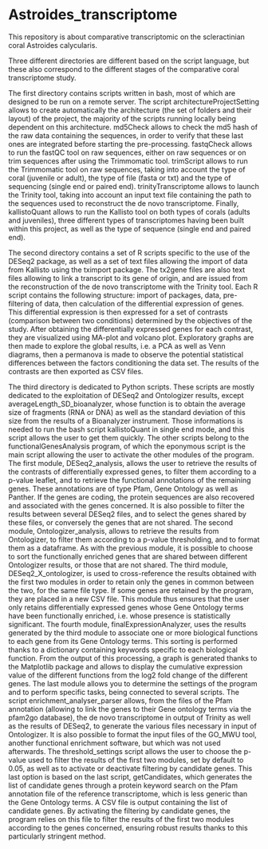 # Astroides_transcriptome

This repository is about comparative transcriptomic on the scleractinian coral Astroides calycularis.

Three different directories are different based on the script language, but these also correspond to the different stages of the comparative coral transcriptome study.

The first directory contains scripts written in bash, most of which are designed to be run on a remote server. The script architectureProjectSetting allows to create automatically the architecture (the set of folders and their layout) of the project, the majority of the scripts running locally being dependent on this architecture. md5Check allows to check the md5 hash of the raw data containing the sequences, in order to verify that these last ones are integrated before starting the pre-processing. fastqCheck allows to run the fastQC tool on raw sequences, either on raw sequences or on trim sequences after using the Trimmomatic tool. trimScript allows to run the Trimmomatic tool on raw sequences, taking into account the type of coral (juvenile or adult), the type of file (fasta or txt) and the type of sequencing (single end or paired end). trinityTranscriptome allows to launch the Trinity tool, taking into account an input text file containing the path to the sequences used to reconstruct the de novo transcriptome. Finally, kallistoQuant allows to run the Kallisto tool on both types of corals (adults and juveniles), three different types of transcriptomes having been built within this project, as well as the type of sequence (single end and paired end).

The second directory contains a set of R scripts specific to the use of the DESeq2 package, as well as a set of text files allowing the import of data from Kallisto using the tximport package. The tx2gene files are also text files allowing to link a transcript to its gene of origin, and are issued from the reconstruction of the de novo transcriptome with the Trinity tool. Each R script contains the following structure: import of packages, data, pre-filtering of data, then calculation of the differential expression of genes. This differential expression is then expressed for a set of contrasts (comparison between two conditions) determined by the objectives of the study. After obtaining the differentially expressed genes for each contrast, they are visualized using MA-plot and volcano plot. Exploratory graphs are then made to explore the global results, i.e. a PCA as well as Venn diagrams, then a permanova is made to observe the potential statistical differences between the factors conditioning the data set. The results of the contrasts are then exported as CSV files.

The third directory is dedicated to Python scripts. These scripts are mostly dedicated to the exploitation of DESeq2 and Ontologizer results, except averageLength_SD_bioanalyzer, whose function is to obtain the average size of fragments (RNA or DNA) as well as the standard deviation of this size from the results of a Bioanalyzer instrument. Those informations is needed to run the bash script kallistoQuant in single end mode, and this script allows the user to get them quickly. The other scripts belong to the functionalGenesAnalysis program, of which the eponymous script is the main script allowing the user to activate the other modules of the program. The first module, DESeq2_analysis, allows the user to retrieve the results of the contrasts of differentially expressed genes, to filter them according to a p-value leaflet, and to retrieve the functional annotations of the remaining genes. These annotations are of type Pfam, Gene Ontology as well as Panther. If the genes are coding, the protein sequences are also recovered and associated with the genes concerned. It is also possible to filter the results between several DESeq2 files, and to select the genes shared by these files, or conversely the genes that are not shared.
The second module, Ontologizer_analysis, allows to retrieve the results from Ontologizer, to filter them according to a p-value thresholding, and to format them as a dataframe. As with the previous module, it is possible to choose to sort the functionally enriched genes that are shared between different Ontologizer results, or those that are not shared. 
The third module, DESeq2_X_ontologizer, is used to cross-reference the results obtained with the first two modules in order to retain only the genes in common between the two, for the same file type. If some genes are retained by the program, they are placed in a new CSV file. This module thus ensures that the user only retains differentially expressed genes whose Gene Ontology terms have been functionally enriched, i.e. whose presence is statistically significant. The fourth module, finalExpressionAnalyzer, uses the results generated by the third module to associate one or more biological functions to each gene from its Gene Ontology terms. This sorting is performed thanks to a dictionary containing keywords specific to each biological function. From the output of this processing, a graph is generated thanks to the Matplotlib package and allows to display the cumulative expression value of the different functions from the log2 fold change of the different genes.
The last module allows you to determine the settings of the program and to perform specific tasks, being connected to several scripts. The script enrichment_analyser_parser allows, from the files of the Pfam annotation (allowing to link the genes to their Gene ontology terms via the pfam2go database), the de novo transcriptome in output of Trinity as well as the results of DESeq2, to generate the various files necessary in input of Ontologizer. It is also possible to format the input files of the GO_MWU tool, another functional enrichment software, but which was not used afterwards. The threshold_settings script allows the user to choose the p-value used to filter the results of the first two modules, set by default to 0.05, as well as to activate or deactivate filtering by candidate genes. This last option is based on the last script, getCandidates, which generates the list of candidate genes through a protein keyword search on the Pfam annotation file of the reference transcriptome, which is less generic than the Gene Ontology terms. A CSV file is output containing the list of candidate genes. By activating the filtering by candidate genes, the program relies on this file to filter the results of the first two modules according to the genes concerned, ensuring robust results thanks to this particularly stringent method. 



